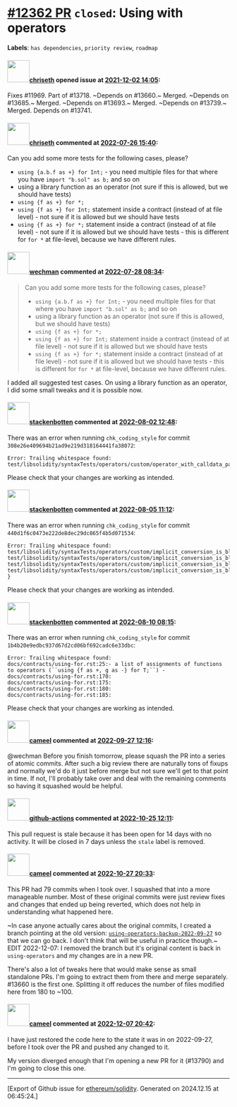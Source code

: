 # [\#12362 PR](https://github.com/ethereum/solidity/pull/12362) `closed`: Using with operators
**Labels**: `has dependencies`, `priority review`, `roadmap`


#### <img src="https://avatars.githubusercontent.com/u/9073706?v=4" width="50">[chriseth](https://github.com/chriseth) opened issue at [2021-12-02 14:05](https://github.com/ethereum/solidity/pull/12362):

Fixes #11969. Part of #13718.
~Depends on #13660.~ Merged.
~Depends on #13685.~ Merged.
~Depends on #13693.~ Merged.
~Depends on #13739.~ Merged.
Depends on #13741.

#### <img src="https://avatars.githubusercontent.com/u/9073706?v=4" width="50">[chriseth](https://github.com/chriseth) commented at [2022-07-26 15:40](https://github.com/ethereum/solidity/pull/12362#issuecomment-1195647171):

Can you add some more tests for the following cases, please?
 - `using {a.b.f as +} for Int;` - you need multiple files for that where you have `import "b.sol" as b;` and so on
 - using a library function as an operator (not sure if this is allowed, but we should have tests)
 - `using {f as +} for *;`
 - `using {f as +} for Int;` statement inside a contract (instead of at file level) - not sure if it is allowed but we should have tests
 - `using {f as +} for *;` statement inside a contract (instead of at file level) - not sure if it is allowed but we should have tests - this is different for `for *` at file-level, because we have different rules.

#### <img src="https://avatars.githubusercontent.com/u/37188783?u=f347552ad58d12640eb67b711569f3f1e0e7755a&v=4" width="50">[wechman](https://github.com/wechman) commented at [2022-07-28 08:34](https://github.com/ethereum/solidity/pull/12362#issuecomment-1197835461):

> Can you add some more tests for the following cases, please?
> 
> * `using {a.b.f as +} for Int;` - you need multiple files for that where you have `import "b.sol" as b;` and so on
> * using a library function as an operator (not sure if this is allowed, but we should have tests)
> * `using {f as +} for *;`
> * `using {f as +} for Int;` statement inside a contract (instead of at file level) - not sure if it is allowed but we should have tests
> * `using {f as +} for *;` statement inside a contract (instead of at file level) - not sure if it is allowed but we should have tests - this is different for `for *` at file-level, because we have different rules.

I added all suggested test cases. On using a library function as an operator, I did some small tweaks and it is possible now.

#### <img src="https://avatars.githubusercontent.com/u/44874361?v=4" width="50">[stackenbotten](https://github.com/stackenbotten) commented at [2022-08-02 12:48](https://github.com/ethereum/solidity/pull/12362#issuecomment-1202466857):

There was an error when running `chk_coding_style` for commit `308e26e409694b21ad9e219d318164441fa38072`:
```
Error: Trailing whitespace found:
test/libsolidity/syntaxTests/operators/custom/operator_with_calldata_parameters.sol:5:} 

```
Please check that your changes are working as intended.

#### <img src="https://avatars.githubusercontent.com/u/44874361?v=4" width="50">[stackenbotten](https://github.com/stackenbotten) commented at [2022-08-05 11:12](https://github.com/ethereum/solidity/pull/12362#issuecomment-1206330277):

There was an error when running `chk_coding_style` for commit `440d1f6c0473e222de8dec29dc865f4b5d071534`:
```
Error: Trailing whitespace found:
test/libsolidity/syntaxTests/operators/custom/implicit_conversion_is_blocked.sol:9:} 
test/libsolidity/syntaxTests/operators/custom/implicit_conversion_is_blocked.sol:13:} 
test/libsolidity/syntaxTests/operators/custom/implicit_conversion_is_blocked.sol:17:    
test/libsolidity/syntaxTests/operators/custom/implicit_conversion_is_blocked.sol:26:    } 

```
Please check that your changes are working as intended.

#### <img src="https://avatars.githubusercontent.com/u/44874361?v=4" width="50">[stackenbotten](https://github.com/stackenbotten) commented at [2022-08-10 08:15](https://github.com/ethereum/solidity/pull/12362#issuecomment-1210322786):

There was an error when running `chk_coding_style` for commit `1b4b20e9edbc937d67d2cd06bf692cadc6e33dbc`:
```
Error: Trailing whitespace found:
docs/contracts/using-for.rst:25:- a list of assignments of functions to operators (``using {f as +, g as -} for T;``) - 
docs/contracts/using-for.rst:170:    
docs/contracts/using-for.rst:175:    
docs/contracts/using-for.rst:180:    
docs/contracts/using-for.rst:185:    

```
Please check that your changes are working as intended.

#### <img src="https://avatars.githubusercontent.com/u/137030?v=4" width="50">[cameel](https://github.com/cameel) commented at [2022-09-27 12:16](https://github.com/ethereum/solidity/pull/12362#issuecomment-1259421046):

@wechman Before you finish tomorrow, please squash the PR into a series of atomic commits. After such a big review there are naturally tons of fixups and normally we'd do it just before merge but not sure we'll get to that point in time. If not, I'll probably take over and deal with the remaining comments so having it squashed would be helpful.

#### <img src="https://avatars.githubusercontent.com/in/15368?v=4" width="50">[github-actions](https://github.com/apps/github-actions) commented at [2022-10-25 12:11](https://github.com/ethereum/solidity/pull/12362#issuecomment-1290446025):

This pull request is stale because it has been open for 14 days with no activity.
It will be closed in 7 days unless the `stale` label is removed.

#### <img src="https://avatars.githubusercontent.com/u/137030?v=4" width="50">[cameel](https://github.com/cameel) commented at [2022-10-27 20:33](https://github.com/ethereum/solidity/pull/12362#issuecomment-1294032566):

This PR had 79 commits when I took over. I squashed that into a more manageable number. Most of these original commits were just review fixes and changes that ended up being reverted, which does not help in understanding what happened here.

~In case anyone actually cares about the original commits, I created a branch pointing at the old version: [`using-operators-backup-2022-09-27`](https://github.com/ethereum/solidity/tree/using-operators-backup-2022-09-27) so that we can go back. I don't think that will be useful in practice though.~ EDIT 2022-12-07: I removed the branch but it's original content is back in `using-operators` and my changes are in a new PR.

There's also a lot of tweaks here that would make sense as small standalone PRs. I'm going to extract them from there and merge separately. #13660 is the first one. Splitting it off reduces the number of files modified here from 180 to ~100.

#### <img src="https://avatars.githubusercontent.com/u/137030?v=4" width="50">[cameel](https://github.com/cameel) commented at [2022-12-07 20:42](https://github.com/ethereum/solidity/pull/12362#issuecomment-1341570277):

I have just restored the code here to the state it was in on 2022-09-27, before I took over the PR and pushed any changed to it.

My version diverged enough that I'm opening a new PR for it (#13790) and I'm going to close this one.


-------------------------------------------------------------------------------



[Export of Github issue for [ethereum/solidity](https://github.com/ethereum/solidity). Generated on 2024.12.15 at 06:45:24.]
